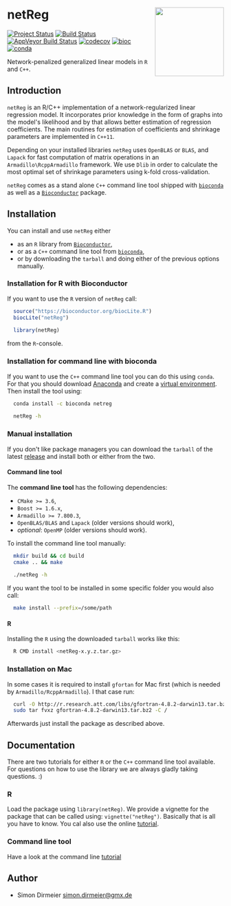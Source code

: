 # netReg <img src="https://cdn.rawgit.com/dirmeier/netReg/7b8e31e0/_fig/sticker.svg" align="right" width="160px"/>

[![Project Status](http://www.repostatus.org/badges/latest/active.svg)](http://www.repostatus.org/#active)
[![Build Status](https://travis-ci.org/dirmeier/netReg.svg?branch=master)](https://travis-ci.org/dirmeier/netReg)
[![AppVeyor Build Status](https://ci.appveyor.com/api/projects/status/github/dirmeier/netReg?branch=master&svg=true)](https://ci.appveyor.com/project/dirmeier/netReg)
[![codecov](https://codecov.io/gh/dirmeier/netReg/branch/master/graph/badge.svg)](https://codecov.io/gh/dirmeier/netReg)
[![bioc](https://bioconductor.org/shields/years-in-bioc/netReg.svg)](https://bioconductor.org/packages/release/bioc/html/netReg.html)
[![conda](https://anaconda.org/bioconda/netreg/badges/installer/conda.svg)](https://anaconda.org/bioconda/netreg)

Network-penalized generalized linear models in `R` and `C++`.

## Introduction

`netReg` is an R/C++ implementation of a network-regularized linear regression model.
It incorporates prior knowledge in the form of graphs into the model's likelihood and by that allows better estimation of regression coefficients.
The main routines for estimation of coefficients and shrinkage parameters are implemented in `C++11`. 

Depending on your installed libraries `netReg` uses `OpenBLAS` or `BLAS`, and `Lapack` for fast computation of matrix operations in an `Armadillo\RcppArmadillo` framework. We use `Dlib` in order to calculate the most optimal set of shrinkage parameters using k-fold cross-validation.

`netReg` comes as a stand alone `C++` command line tool shipped with [`bioconda`](https://anaconda.org/bioconda/netreg) as well as a [`Bioconductor`](https://bioconductor.org/packages/release/bioc/html/netReg.html) package.

## Installation
 
You can install and use `netReg` either

* as an `R` library from [`Bioconductor`](https://bioconductor.org/packages/release/bioc/html/netReg.html),
* or as a `C++` command line tool from [`bioconda`](https://anaconda.org/bioconda/netreg),
* or by downloading the `tarball` and doing either of the previous options manually.

### Installation for R with Bioconductor

If you want to use the `R` version of `netReg` call:

```r
  source("https://bioconductor.org/biocLite.R")
  biocLite("netReg")
  
  library(netReg)
```
 
from the `R`-console. 

### Installation for command line with bioconda

If you want to use the `C++` command line tool you can do this using `conda`. 
For that you should download [Anaconda](https://www.continuum.io/downloads) and create a [virtual environment](https://conda.io/docs/using/envs.html).
Then install the tool using:

```sh
  conda install -c bioconda netreg
  
  netReg -h
```

### Manual installation

If you don't like package managers you can download the `tarball` of the latest [release](https://github.com/dirmeier/netReg/releases/tag/v1.0.0) and install both or either from the two.

#### Command line tool

The **command line tool** has the following dependencies:

* `CMake >= 3.6`,
* `Boost >= 1.6.x`,
* `Armadillo >= 7.800.3`,
* `OpenBLAS/BLAS` and `Lapack` (older versions should work),
* *optional*: `OpenMP` (older versions should work).

To install the command line tool manually:

```sh
  mkdir build && cd build
  cmake .. && make
  
  ./netReg -h
```

If you want the tool to be installed in some specific folder you would also call:

```sh
  make install --prefix=/some/path
```

#### R

Installing the `R` using the downloaded `tarball` works like this:

```bash
  R CMD install <netReg-x.y.z.tar.gz>
```

### Installation on Mac

In some cases it is required to install `gfortan` for Mac first (which is needed by `Armadillo/RcppArmadillo`). I that case run:

```sh
  curl -O http://r.research.att.com/libs/gfortran-4.8.2-darwin13.tar.bz2
  sudo tar fvxz gfortran-4.8.2-darwin13.tar.bz2 -C /
```

Afterwards just install the package as described above.

## Documentation

There are two tutorials for either `R` or the `C++` command line tool available.
For questions on how to use the library we are always gladly taking questions. :)

### R

Load the package using `library(netReg)`. 
We provide a vignette for the package that can be called using: `vignette("netReg")`. Basically that is all you have to know. You cal also use the online [tutorial](https://dirmeier.github.io/netReg/articles/netReg_R.html).

### Command line tool

Have a look at the command line [tutorial](https://dirmeier.github.io/netReg/articles/netReg_commandline.html)

## Author

* Simon Dirmeier <a href="mailto:simon.dirmeier@gmx.de">simon.dirmeier@gmx.de</a>
